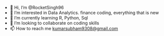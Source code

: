 - 👋 Hi, I’m @RocketSingh96
- 👀 I’m interested in Data Analytics. finance coding, everything that is new
- 🌱 I’m currently learning R, Python, Sql
- 💞️ I’m looking to collaborate on coding skills
- 📫 How to reach me kumarsubham9308@gmail.com

<!---
RocketSingh96/RocketSingh96 is a ✨ special ✨ repository because its `README.md` (this file) appears on your GitHub profile.
You can click the Preview link to take a look at your changes.
--->
